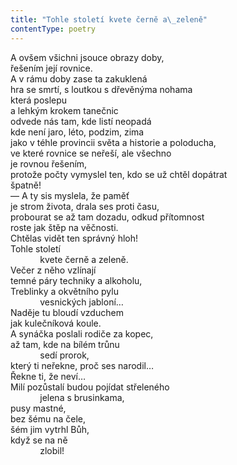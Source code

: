 ```yaml
---
title: "Tohle století kvete černě a\_zeleně"
contentType: poetry
---
```


<section>

A ovšem všichni jsouce obrazy doby,  
řešením její rovnice.  
A v rámu doby zase ta zakuklená  
hra se smrtí, s loutkou s dřevěnýma nohama  
která poslepu  
a lehkým krokem tanečnic  
odvede nás tam, kde listí neopadá  
kde není jaro, léto, podzim, zima  
jako v téhle provincii světa a historie a poloducha,  
ve které rovnice se neřeší, ale všechno  
je rovnou řešením,  
protože počty vymyslel ten, kdo se už chtěl dopátrat  
špatně!  
— A ty sis myslela, že paměť  
je strom života, drala ses proti času,  
probourat se až tam dozadu, odkud přítomnost  
roste jak štěp na věčnosti.  
Chtělas vidět ten správný hloh!  
Tohle století  
            kvete černě a zeleně.  
Večer z něho vzlínají  
temné páry techniky a alkoholu,  
Treblinky a okvětního pylu  
            vesnických jabloní…  
Naděje tu bloudí vzduchem  
jak kulečníková koule.  
A synáčka poslali rodiče za kopec,  
až tam, kde na bílém trůnu  
            sedí prorok,  
který ti neřekne, proč ses narodil…  
Řekne ti, že neví…  
Milí pozůstalí budou pojídat střeleného  
            jelena s brusinkama,  
pusy mastné,  
bez šému na čele,  
šém jim vytrhl Bůh,  
když se na ně  
            zlobil!

</section>
